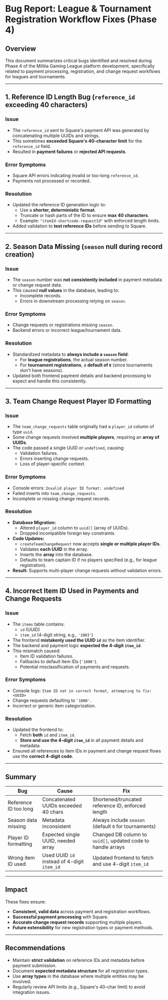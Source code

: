 # Bug Report: League & Tournament Registration Workflow Fixes (Phase 4)

## Overview

This document summarizes critical bugs identified and resolved during Phase 4 of the Militia Gaming League platform development, specifically related to payment processing, registration, and change request workflows for leagues and tournaments.

---

## 1. Reference ID Length Bug (`reference_id` exceeding 40 characters)

### Issue

- The `reference_id` sent to Square's payment API was generated by concatenating multiple UUIDs and strings.
- This sometimes **exceeded Square's 40-character limit** for the `reference_id` field.
- Resulted in **payment failures** or **rejected API requests**.

### Error Symptoms

- Square API errors indicating invalid or too-long `reference_id`.
- Payments not processed or recorded.

### Resolution

- Updated the reference ID generation logic to:
  - Use a **shorter, deterministic format**.
  - Truncate or hash parts of the ID to ensure **max 40 characters**.
  - Example: `"itemId-shortcode-requestId"` with enforced length limits.
- Added validation to **test reference IDs** before sending to Square.

---

## 2. Season Data Missing (`season` null during record creation)

### Issue

- The `season` number was **not consistently included** in payment metadata or change request data.
- This caused **null values** in the database, leading to:
  - Incomplete records.
  - Errors in downstream processing relying on `season`.

### Error Symptoms

- Change requests or registrations missing `season`.
- Backend errors or incorrect league/tournament data.

### Resolution

- Standardized metadata to **always include a `season` field**:
  - For **league registrations**, the actual season number.
  - For **tournament registrations**, a **default of `0`** (since tournaments don't have seasons).
- Updated both frontend payment details and backend processing to expect and handle this consistently.

---

## 3. Team Change Request Player ID Formatting

### Issue

- The `team_change_requests` table originally had a `player_id` column of type `uuid`.
- Some change requests involved **multiple players**, requiring an **array of UUIDs**.
- The code passed a single UUID or `undefined`, causing:
  - Validation failures.
  - Errors inserting change requests.
  - Loss of player-specific context.

### Error Symptoms

- Console errors: `Invalid player ID format: undefined`
- Failed inserts into `team_change_requests`.
- Incomplete or missing change request records.

### Resolution

- **Database Migration:**
  - Altered `player_id` column to `uuid[]` (array of UUIDs).
  - Dropped incompatible foreign key constraints.
- **Code Updates:**
  - `createTeamChangeRequest` now accepts **single or multiple player IDs**.
  - Validates **each UUID** in the array.
  - Inserts the **array** into the database.
  - Defaults to team captain ID if no players specified (e.g., for league registration).
- **Result:** Supports multi-player change requests without validation errors.

---

## 4. Incorrect Item ID Used in Payments and Change Requests

### Issue

- The `items` table contains:
  - `id` (UUID)
  - `item_id` (4-digit string, e.g., `'1003'`)
- The frontend **mistakenly used the UUID `id`** as the item identifier.
- The backend and payment logic **expected the 4-digit `item_id`**.
- This mismatch caused:
  - Item ID validation failures.
  - Fallbacks to default item IDs (`'1000'`).
  - Potential misclassification of payments and requests.

### Error Symptoms

- Console logs: `Item ID not in correct format, attempting to fix: <UUID>`
- Change requests defaulting to `'1000'`.
- Incorrect or generic item categorization.

### Resolution

- Updated the frontend to:
  - Fetch **both** `id` and `item_id`.
  - **Store and use the 4-digit `item_id`** in all payment details and metadata.
- Ensured all references to item IDs in payment and change request flows use the **correct 4-digit code**.

---

## Summary

| Bug                   | Cause                                       | Fix                                                          |
| --------------------- | ------------------------------------------- | ------------------------------------------------------------ |
| Reference ID too long | Concatenated UUIDs exceeded 40 chars        | Shortened/truncated reference ID, enforced length            |
| Season data missing   | Metadata inconsistent                       | Always include `season` (default `0` for tournaments)        |
| Player ID formatting  | Expected single UUID, needed array          | Changed DB column to `uuid[]`, updated code to handle arrays |
| Wrong item ID used    | Used UUID `id` instead of 4-digit `item_id` | Updated frontend to fetch and use 4-digit `item_id`          |

---

## Impact

These fixes ensure:

- **Consistent, valid data** across payment and registration workflows.
- **Successful payment processing** with Square.
- **Accurate change request records** supporting multiple players.
- **Future extensibility** for new registration types or payment methods.

---

## Recommendations

- Maintain **strict validation** on reference IDs and metadata before payment submission.
- Document **expected metadata structure** for all registration types.
- Use **array types** in the database where multiple entities may be involved.
- Regularly review API limits (e.g., Square's 40-char limit) to avoid integration issues.
